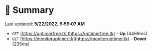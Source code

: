 # 📖 Summary
Last updated: **5/22/2022, 9:59:07 AM**

- `GET` [https://uptimerfree.tk](https://uptimerfree.tk) - **Up** (4469ms)
- `GET` [https://monitoruptimer.tk](https://monitoruptimer.tk) - **Down** (235ms)
